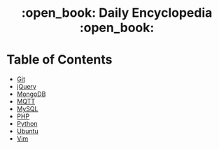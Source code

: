 <div align="center">
  <h1>:open_book: Daily Encyclopedia :open_book:</h1>
</div>

# Table of Contents

- [Git](./git/README.md)
- [jQuery](./jquery/README.md)
- [MongoDB](./mongodb/README.md)
- [MQTT](./mqtt/README.md)
- [MySQL](./mysql/README.md)
- [PHP](./php/README.md)
- [Python](./python/README.md)
- [Ubuntu](./ubuntu/README.md)
- [Vim](./vim/README.md)
